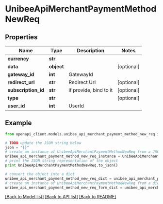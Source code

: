 # UnibeeApiMerchantPaymentMethodNewReq


## Properties

Name | Type | Description | Notes
------------ | ------------- | ------------- | -------------
**currency** | **str** |  | 
**data** | **object** |  | [optional] 
**gateway_id** | **int** | GatewayId | 
**redirect_url** | **str** | Redirect Url | [optional] 
**subscription_id** | **str** | if provide, bind to it | [optional] 
**type** | **str** |  | [optional] 
**user_id** | **int** | UserId | 

## Example

```python
from openapi_client.models.unibee_api_merchant_payment_method_new_req import UnibeeApiMerchantPaymentMethodNewReq

# TODO update the JSON string below
json = "{}"
# create an instance of UnibeeApiMerchantPaymentMethodNewReq from a JSON string
unibee_api_merchant_payment_method_new_req_instance = UnibeeApiMerchantPaymentMethodNewReq.from_json(json)
# print the JSON string representation of the object
print UnibeeApiMerchantPaymentMethodNewReq.to_json()

# convert the object into a dict
unibee_api_merchant_payment_method_new_req_dict = unibee_api_merchant_payment_method_new_req_instance.to_dict()
# create an instance of UnibeeApiMerchantPaymentMethodNewReq from a dict
unibee_api_merchant_payment_method_new_req_form_dict = unibee_api_merchant_payment_method_new_req.from_dict(unibee_api_merchant_payment_method_new_req_dict)
```
[[Back to Model list]](../README.md#documentation-for-models) [[Back to API list]](../README.md#documentation-for-api-endpoints) [[Back to README]](../README.md)


